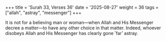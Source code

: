 +++
title = 'Surah 33, Verses 36'
date = '2025-08-27'
weight = 36
tags = ["allah", "astray", "messenger"]
+++

It is not for a believing man or woman—when Allah and His Messenger decree a matter—to have any other choice in that matter. Indeed, whoever disobeys Allah and His Messenger has clearly gone ˹far˺ astray.